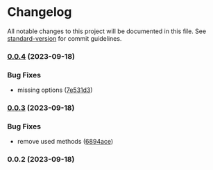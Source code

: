 # Changelog

All notable changes to this project will be documented in this file. See [standard-version](https://github.com/conventional-changelog/standard-version) for commit guidelines.

### [0.0.4](https://github.com/zheeeng/rehype-meta-string/compare/v0.0.3...v0.0.4) (2023-09-18)


### Bug Fixes

* missing options ([7e531d3](https://github.com/zheeeng/rehype-meta-string/commit/7e531d342d3b8ab7a28db34b0166faec531f5e03))

### [0.0.3](https://github.com/zheeeng/rehype-meta-string/compare/v0.0.2...v0.0.3) (2023-09-18)


### Bug Fixes

* remove used methods ([6894ace](https://github.com/zheeeng/rehype-meta-string/commit/6894ace63bcd24557d60aadd481c088d09cd771f))

### 0.0.2 (2023-09-18)
